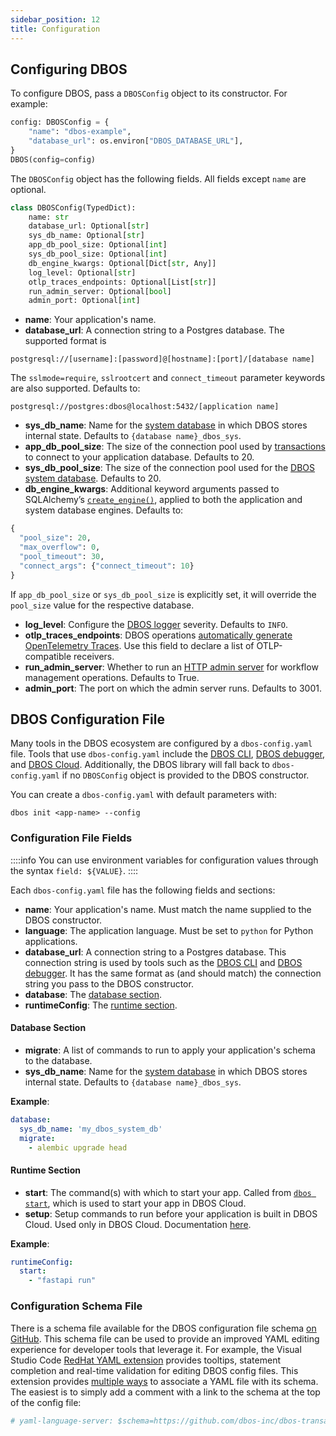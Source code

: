 ```yaml
---
sidebar_position: 12
title: Configuration
---
```


## Configuring DBOS

To configure DBOS, pass a `DBOSConfig` object to its constructor.
For example:

```python
config: DBOSConfig = {
    "name": "dbos-example",
    "database_url": os.environ["DBOS_DATABASE_URL"],
}
DBOS(config=config)
```

The `DBOSConfig` object has the following fields.
All fields except `name` are optional.

```python
class DBOSConfig(TypedDict):
    name: str
    database_url: Optional[str]
    sys_db_name: Optional[str]
    app_db_pool_size: Optional[int]
    sys_db_pool_size: Optional[int]
    db_engine_kwargs: Optional[Dict[str, Any]]
    log_level: Optional[str]
    otlp_traces_endpoints: Optional[List[str]]
    run_admin_server: Optional[bool]
    admin_port: Optional[int]
```

- **name**: Your application's name.
- **database_url**: A connection string to a Postgres database. The supported format is
```
postgresql://[username]:[password]@[hostname]:[port]/[database name]
```
The `sslmode=require`, `sslrootcert` and `connect_timeout` parameter keywords are also supported.
Defaults to:
```
postgresql://postgres:dbos@localhost:5432/[application name]
```
- **sys_db_name**: Name for the [system database](../../explanations/system-tables) in which DBOS stores internal state. Defaults to `{database name}_dbos_sys`.
- **app_db_pool_size**: The size of the connection pool used by [transactions](../tutorials/transaction-tutorial.md) to connect to your application database. Defaults to 20.
- **sys_db_pool_size**: The size of the connection pool used for the [DBOS system database](../../explanations/system-tables). Defaults to 20.
- **db_engine_kwargs**: Additional keyword arguments passed to SQLAlchemy’s [`create_engine()`](https://docs.sqlalchemy.org/en/20/core/engines.html#sqlalchemy.create_engine), applied to both the application and system database engines. Defaults to:
```python
{
  "pool_size": 20,
  "max_overflow": 0,
  "pool_timeout": 30,
  "connect_args": {"connect_timeout": 10}
}
```
If `app_db_pool_size` or `sys_db_pool_size` is explicitly set, it will override the `pool_size` value for the respective database.
- **log_level**: Configure the [DBOS logger](../tutorials/logging-and-tracing#logging) severity. Defaults to `INFO`.
- **otlp_traces_endpoints**: DBOS operations [automatically generate OpenTelemetry Traces](../tutorials/logging-and-tracing#tracing). Use this field to declare a list of OTLP-compatible receivers.
- **run_admin_server**: Whether to run an [HTTP admin server](../../production/self-hosting/admin-api.md) for workflow management operations. Defaults to True.
- **admin_port**: The port on which the admin server runs. Defaults to 3001.


## DBOS Configuration File

Many tools in the DBOS ecosystem are configured by a `dbos-config.yaml` file.
Tools that use `dbos-config.yaml` include the [DBOS CLI](./cli.md), [DBOS debugger](../tutorials/debugging.md), and [DBOS Cloud](../../production/dbos-cloud/deploying-to-cloud.md).
Additionally, the DBOS library will fall back to `dbos-config.yaml` if no `DBOSConfig` object is provided to the DBOS constructor.

You can create a `dbos-config.yaml` with default parameters with:

```shell
dbos init <app-name> --config
```

### Configuration File Fields

::::info
You can use environment variables for configuration values through the syntax `field: ${VALUE}`.
::::

Each `dbos-config.yaml` file has the following fields and sections:

- **name**: Your application's name. Must match the name supplied to the DBOS constructor.
- **language**: The application language. Must be set to `python` for Python applications.
- **database_url**: A connection string to a Postgres database. This connection string is used by tools such as the [DBOS CLI](./cli.md) and [DBOS debugger](../tutorials/debugging.md). It has the same format as (and should match) the connection string you pass to the DBOS constructor.
- **database**: The [database section](#database-section).
- **runtimeConfig**: The [runtime section](#runtime-section).

#### Database Section

- **migrate**: A list of commands to run to apply your application's schema to the database. 
- **sys_db_name**: Name for the [system database](../../explanations/system-tables) in which DBOS stores internal state. Defaults to `{database name}_dbos_sys`.

**Example**:

```yaml
database:
  sys_db_name: 'my_dbos_system_db'
  migrate:
    - alembic upgrade head
```

#### Runtime Section

- **start**: The command(s) with which to start your app. Called from [`dbos start`](../reference/cli.md#dbos-start), which is used to start your app in DBOS Cloud.
- **setup**: Setup commands to run before your application is built in DBOS Cloud. Used only in DBOS Cloud. Documentation [here](../../production/dbos-cloud/application-management.md#customizing-microvm-setup).

**Example**:

```yaml
runtimeConfig:
  start:
    - "fastapi run"
```

### Configuration Schema File

There is a schema file available for the DBOS configuration file schema [on GitHub](https://github.com/dbos-inc/dbos-transact-py/blob/main/dbos/dbos-config.schema.json).
This schema file can be used to provide an improved YAML editing experience for developer tools that leverage it.
For example, the Visual Studio Code [RedHat YAML extension](https://marketplace.visualstudio.com/items?itemName=redhat.vscode-yaml) provides tooltips, statement completion and real-time validation for editing DBOS config files.
This extension provides [multiple ways](https://github.com/redhat-developer/vscode-yaml#associating-schemas) to associate a YAML file with its schema.
The easiest is to simply add a comment with a link to the schema at the top of the config file:

```yaml
# yaml-language-server: $schema=https://github.com/dbos-inc/dbos-transact-py/blob/main/dbos/dbos-config.schema.json
```
